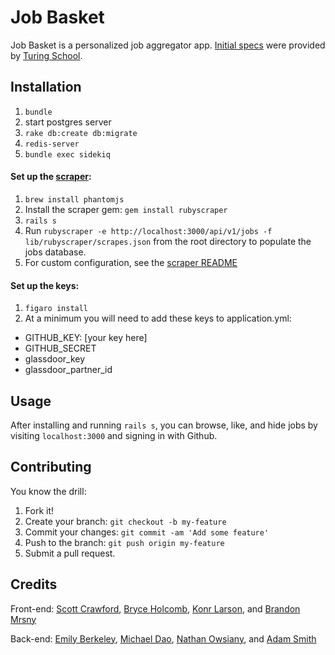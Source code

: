 # Job Basket
Job Basket is a personalized job aggregator app. [Initial specs](https://github.com/turingschool/mastery_projects/blob/master/job_basket.markdown) were provided by [Turing School](http://turing.io).

## Installation
1. `bundle`
2. start postgres server
3. `rake db:create db:migrate`
4. `redis-server`
5. `bundle exec sidekiq`

#### Set up the [scraper](https://github.com/ndwhtlssthr/rubyscraper):
1. `brew install phantomjs`
2. Install the scraper gem: `gem install rubyscraper`
3. `rails s`
4. Run `rubyscraper -e http://localhost:3000/api/v1/jobs -f lib/rubyscraper/scrapes.json` from the root directory to populate the jobs database.
5. For custom configuration, see the [scraper README](https://github.com/ndwhtlssthr/rubyscraper/blob/master/README.md)

#### Set up the keys:
1. `figaro install`
2. At a minimum you will need to add these keys to application.yml:
  * GITHUB_KEY: [your key here]
  * GITHUB_SECRET
  * glassdoor_key
  * glassdoor_partner_id

## Usage
After installing and running `rails s`, you can browse, like, and hide jobs by
visiting `localhost:3000` and signing in with Github.

## Contributing
You know the drill:
1. Fork it!
2. Create your branch: `git checkout -b my-feature`
3. Commit your changes: `git commit -am 'Add some feature'`
4. Push to the branch: `git push origin my-feature`
5. Submit a pull request.

## Credits
Front-end: [Scott Crawford](https://github.com/scottcrawford03), [Bryce Holcomb](https://github.com/bryceholcomb), [Konr Larson](https://github.com/bmrsny), and [Brandon Mrsny](https://github.com/bmrsny)

Back-end: [Emily Berkeley](https://github.com/EmilyMB), [Michael Dao](https://github.com/mikedao), [Nathan Owsiany](https://github.com/ndwhtlssthr), and [Adam Smith](https://github.com/AdamSmith910)
